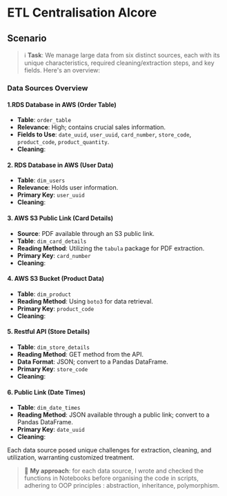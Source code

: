 # ETL Centralisation AIcore

## Scenario 


> ℹ️ **Task**: We manage large data from six distinct sources, each with its unique characteristics, required cleaning/extraction steps, and key fields. Here's an overview:


### Data Sources Overview

#### 1.RDS Database in AWS (Order Table)

- **Table**: `order_table`
- **Relevance**: High; contains crucial sales information.
- **Fields to Use**: `date_uuid`, `user_uuid`, `card_number`, `store_code`, `product_code`, `product_quantity`.
- **Cleaning**: 
#### 2. RDS Database in AWS (User Data)

- **Table**: `dim_users`
- **Relevance**: Holds user information.
- **Primary Key**: `user_uuid`
- **Cleaning**: 

#### 3. AWS S3 Public Link (Card Details)

- **Source**: PDF available through an S3 public link.
- **Table**: `dim_card_details`
- **Reading Method**: Utilizing the `tabula` package for PDF extraction.
- **Primary Key**: `card_number`
- **Cleaning**: 

#### 4. AWS S3 Bucket (Product Data)

- **Table**: `dim_product`
- **Reading Method**: Using `boto3` for data retrieval.
- **Primary Key**: `product_code`
- **Cleaning**: 
#### 5. Restful API (Store Details)

- **Table**: `dim_store_details`
- **Reading Method**: GET method from the API.
- **Data Format**: JSON; convert to a Pandas DataFrame.
- **Primary Key**: `store_code`
- **Cleaning**: 
#### 6. Public Link (Date Times)

- **Table**: `dim_date_times`
- **Reading Method**: JSON available through a public link; convert to a Pandas DataFrame.
- **Primary Key**: `date_uuid`
- **Cleaning**: 

Each data source posed unique challenges for extraction, cleaning, and utilization, warranting customized treatment.


> 🤔 **My approach**: for each data source, I wrote and checked the functions in Notebooks before organising the code in scripts, adhering to OOP principles : abstraction, inheritance, polymorphism.










